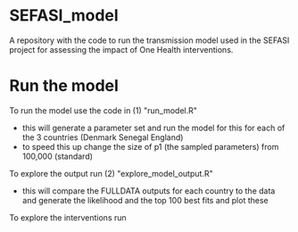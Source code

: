 # SEFASI_model
A repository with the code to run the transmission model used in the SEFASI project for assessing the impact of One Health interventions. 

# Run the model 
To run the model use the code in 
(1) "run_model.R"
- this will generate a parameter set and run the model for this for each of the 3 countries (Denmark Senegal England)
- to speed this up change the size of p1 (the sampled parameters) from 100,000 (standard)

To explore the output run 
(2) "explore_model_output.R" 
- this will compare the FULLDATA outputs for each country to the data and generate the likelihood and the top 100 best fits and plot these

To explore the interventions run 
